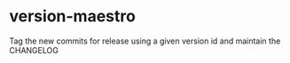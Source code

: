 # version-maestro
Tag the new commits for release using a given version id and maintain the CHANGELOG
